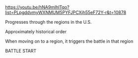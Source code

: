 https://youtu.be/hNA9mIhlTqo?list=PLpgddvmyWXNMUM5PYFJPCXjh55eF72Y-r&t=10878

Progresses through the regions in the U.S.

Approximately historical order

When moving on to a region, it triggers the battle in that region

BATTLE START

